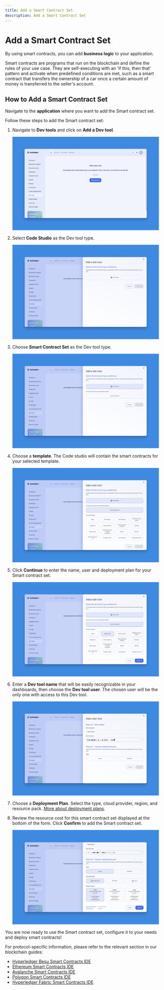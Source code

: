 ```yaml
---
title: Add a Smart Contract Set
description: Add a Smart Contract Set
---
```


# Add a Smart Contract Set

By using smart contracts, you can add **business logic** to your application.

Smart contracts are programs that run on the blockchain and define the rules of your use case. They are self-executing with an 'if this, then that' pattern and activate when predefined conditions are met, such as a smart contract that transfers the ownership of a car once a certain amount of money is transferred to the seller's account.

## How to Add a Smart Contract Set

Navigate to the **application** where you want to add the Smart contract set.

Follow these steps to add the Smart contract set:

1. Navigate to **Dev tools** and click on **Add a Dev tool**.

   ![Dev tools](../../../../../static/img/smart-contract-sets/empty-dev-tools.png)

2. Select **Code Studio** as the Dev tool type.

   ![Select Code Studio](../../../../../static/img/smart-contract-sets/select-code-studio.png)

3. Choose **Smart Contract Set** as the Dev tool type.

   ![Select Smart contract set](../../../../../static/img/smart-contract-sets/select-smart-contract-set.png)

4. Choose a **template**. The Code studio will contain the smart contracts for your selected template.

   ![Select template](../../../../../static/img/smart-contract-sets/select-template.png)

5. Click **Continue** to enter the name, user and deployment plan for your Smart contract set.

   ![Click Continue](../../../../../static/img/smart-contract-sets/click-continue.png)

6. Enter a **Dev tool name** that will be easily recognizable in your dashboards, then choose the **Dev tool user**. The chosen user will be the only one with access to this Dev tool.

   ![Enter name and user](../../../../../static/img/smart-contract-sets/enter-name-user.png)

7. Choose a **Deployment Plan**. Select the type, cloud provider, region, and resource pack. [More about deployment plans](../../../../launch-platform/managed-cloud-deployment/3_deployment-plans.md).
8. Review the resource cost for this smart contract set displayed at the bottom of the form. Click **Confirm** to add the Smart contract set.

   ![Confirm](../../../../../static/img/smart-contract-sets/confirm.png)

You are now ready to use the Smart contract set, configure it to your needs and deploy smart contracts!

For protocol-specific information, please refer to the relevant section in our blockchain guides:

- [Hyperledger Besu Smart Contracts IDE](/docs/blockchain-guides/1_Hyperledger-Besu/6_enterprise-ethereum-integration-tools.md)
- [Ethereum Smart Contracts IDE](/docs/blockchain-guides/0_Ethereum/5_ethereum-integration-tools.md)
- [Avalanche Smart Contracts IDE](/docs/blockchain-guides/2_Avalanche/5_avalanche-integration-tools.md)
- [Polygon Smart Contracts IDE](/docs/blockchain-guides/4_Polygon/5_polygon-integration-tools.md)
- [Hyperledger Fabric Smart Contracts IDE](/docs/blockchain-guides/5_Hyperledger-Fabric/6_hyperledger-fabric-integration-tools.md)
